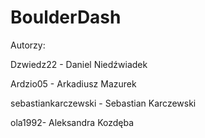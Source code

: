 BoulderDash
===========





















Autorzy:

Dzwiedz22 - Daniel Niedźwiadek

Ardzio05 - Arkadiusz Mazurek

sebastiankarczewski - Sebastian Karczewski

ola1992- Aleksandra Kozdęba
